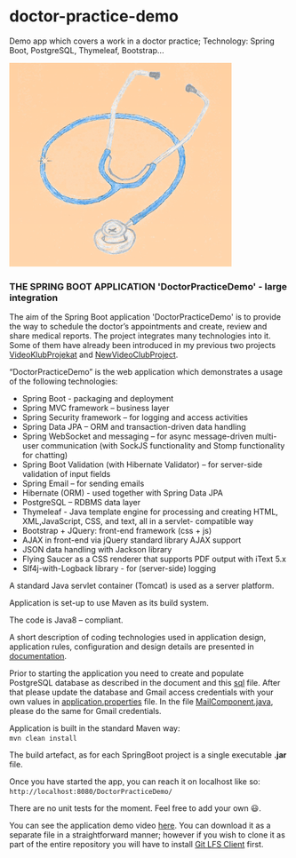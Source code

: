 # doctor-practice-demo
Demo app which covers a work in a doctor practice; Technology: Spring Boot, PostgreSQL, Thymeleaf, Bootstrap...

<img src="doc/medicalScover.png" width="400">
<br/>

### THE SPRING BOOT APPLICATION 'DoctorPracticeDemo' - large integration
  
The aim of the Spring Boot application 'DoctorPracticeDemo' is to provide the way to schedule the doctor’s appointments and create, review and share medical reports. The project integrates many technologies into it. Some of them have already been introduced in my previous two projects [VideoKlubProjekat](https://github.com/petroneris/video-club-project) and   [NewVideoClubProject](https://github.com/petroneris/new-video-club1). 

“DoctorPracticeDemo” is the web application which demonstrates a usage of the following technologies:
- Spring Boot - packaging and deployment
- Spring MVC framework – business layer
- Spring Security framework – for logging and access activities
- Spring Data JPA – ORM and transaction-driven data handling
- Spring WebSocket and messaging – for async message-driven multi-user communication (with SockJS functionality and Stomp
  functionality for chatting)
- Spring Boot Validation (with Hibernate Validator) – for server-side validation of input fields
- Spring Email – for sending emails
- Hibernate (ORM) - used together with Spring Data JPA
- PostgreSQL – RDBMS data layer
- Thymeleaf - Java template engine for processing and creating HTML, XML,JavaScript, CSS, and text, all in a servlet-
  compatible way
- Bootstrap + JQuery: front-end framework (css + js)
- AJAX in front-end via jQuery standard library AJAX support
- JSON data handling with Jackson library
- Flying Saucer as a CSS renderer that supports PDF output with iText 5.x
- Slf4j-with-Logback library - for (server-side) logging

A standard Java servlet container (Tomcat) is used as a server platform.

Application is set-up to use Maven as its build system.

The code is Java8 – compliant.

A short description of coding technologies used in application design, application rules, configuration and design details are presented in [documentation](doc/DoctorPracticeDemo.pdf).

Prior to starting the application you need to create and populate PostgreSQL database as described in the document and this [sql](sql/doctor_practice.sql) file. After that please update the database and Gmail access credentials with your own values in [application.properties](src/main/resources/application.properties) file. In the file [MailComponent.java](src/main/java/com/snezana/doctorpractice/configurations/MailComponent.java), please do the same for Gmail credentials.

Application is built in the standard Maven way:<br/> 
`mvn clean install`

The build artefact, as for each SpringBoot project is a single executable **.jar** file.

Once you have started the app, you can reach it on localhost like so:
`http://localhost:8080/DoctorPracticeDemo/`

There are no unit tests for the moment. Feel free to add your own :smiley:.

You can see the application demo video [here](video/doctor-practice-demo.mp4). You can download it as a separate file in a straightforward manner; however if you wish to clone it as part of the entire repository you will have to install [Git LFS Client](https://www.atlassian.com/git/tutorials/git-lfs) first.
